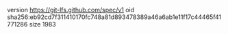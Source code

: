 version https://git-lfs.github.com/spec/v1
oid sha256:eb92cd7f311410170fc748a81d893478389a46a6ab1e11f17c44465f41771286
size 1983
